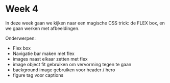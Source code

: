 # Week 4

In deze week gaan we kijken naar een magische CSS trick: de FLEX box, en we gaan werken met afbeeldingen.

Onderwerpen:

- Flex box
- Navigatie bar maken met flex
- images naast elkaar zetten met flex
- image object fit gebruiken om vervorming tegen te gaan
- background image gebruiken voor header / hero
- figure tag voor captions